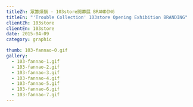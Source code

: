 ```yaml
---
titleZh: 眾籌煩惱 · 103store開幕展 BRANDING
titleEn: "'Trouble Collection' 103store Opening Exhibition BRANDING"
clientZh: 103store
clientEn: 103store
date: 2015-04-09
category: graphic

thumb: 103-fannao-0.gif
gallery:
  - 103-fannao-1.gif
  - 103-fannao-2.gif
  - 103-fannao-3.gif
  - 103-fannao-4.gif
  - 103-fannao-5.gif
  - 103-fannao-6.gif
  - 103-fannao-7.gif
---
```

